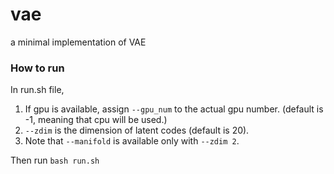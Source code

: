 # vae
a minimal implementation of VAE

### How to run
In run.sh file,
1. If gpu is available, assign ```--gpu_num``` to the actual gpu number. (default is -1, meaning that cpu will be used.)
2. ```--zdim``` is the dimension of latent codes (default is 20).
3. Note that ```--manifold``` is available only with ```--zdim 2```.

Then run ```bash run.sh```
